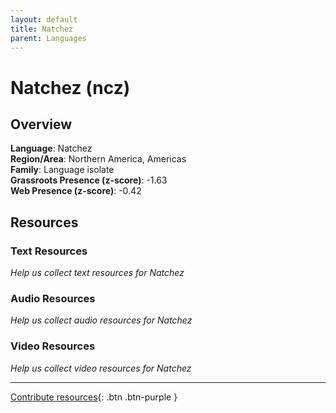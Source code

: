 ```yaml
---
layout: default
title: Natchez
parent: Languages
---
```


# Natchez (ncz)

## Overview

**Language**: Natchez  
**Region/Area**: Northern America, Americas  
**Family**: Language isolate  
**Grassroots Presence (z-score)**: -1.63  
**Web Presence (z-score)**: -0.42  

## Resources

### Text Resources
*Help us collect text resources for Natchez*

### Audio Resources
*Help us collect audio resources for Natchez*

### Video Resources
*Help us collect video resources for Natchez*

---

[Contribute resources](https://forms.office.com/e/1SfLJx3u1r){: .btn .btn-purple }
